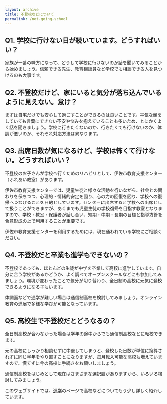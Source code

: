 ```yaml
---
layout: archive
title: 不登校などについて
permalink: /not-going-school
---
```


## Q1. 学校に行けない日が続いています。どうすればいい？
家族が一番の味方になって、どうして学校に行けないのか話を聞いてみることから始めましょう。信頼できる先生、教育相談員など学校でも相談できる人を見つけるのも大事です。

## Q2. 不登校だけど、家にいると気分が落ち込んでいるように見えない。怠け？
まずは自宅だけでも安心して過ごすことができるのは良いことです。平気な顔をしていても言葉にできない不安や悩みを抱えていることも多いため、とにかくよく話を聞きましょう。学校に行きたくないのか、行きたくても行けないのか、体調が悪いのか、それぞれ対応方法は異なります。

## Q3. 出席日数が気になるけど、学校は怖くて行けない。どうすればいい？
不登校のお子さんが学校へ行くためのリハビリとして、伊佐市教育支援センター（ふれあい教室）があります。

伊佐市教育支援センターでは、児童生徒と様々な活動を行いながら、社会との関わりを保ちつつ、心理的・情緒的安定を図り、心の力の回復を図り、学校への復帰へつなげることを目的としています。センターに出席すると学校への出席として扱うことができますが、あくまでも児童生徒の学校復帰を目指す教室となりますので、学校・教室・保護者が話し合い、短期・中期・長期の目標と指導方針を合意形成の上で利用することが重要です。

伊佐市教育支援センターを利用するためには、現在通われている学校にご相談ください。


## Q4. 不登校だと卒業も進学もできないの？

不登校であっても、ほとんどの生徒が中学を卒業して高校に進学しています。自分に合う学校があるかどうか、よく調べてオープンスクールなどにも参加してみましょう。環境が変わったことで気分が切り替わり、全日制の高校に元気に登校できるようになる子もいます。

体調面などで通学が難しい場合は通信制高校を検討してみましょう。オンライン教育の進展で多様な学びが可能となっています。

## Q5. 高校生で不登校だとどうなるの？
全日制高校が合わなかった場合は学年の途中からでも通信制高校などに転校できます。

元の高校にしっかり相談せずに中退してしまうと、登校した日数が単位に換算されずに同じ学年をやり直すことになりますが、毎月転入可能な高校も増えていますので、慌てずに今の高校に手続きをお願いしましょう。

通信制高校をはじめとして現在はさまざまな選択肢がありますから、いろいろ検討してみましょう。

このウェブサイトでは、[進学](/further-education.html)のページで高校などについてもう少し詳しく紹介しています。
